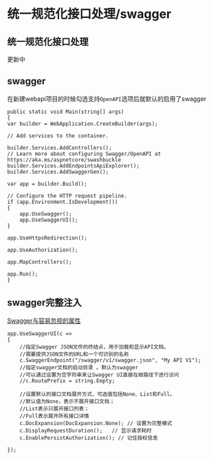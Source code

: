 # 统一规范化接口处理/swagger

## 统一规范化接口处理

更新中

## swagger
在新建webapi项目的时候勾选支持`OpenAPI`选项后就默认的启用了swagger



```ts{10,17-18}
public static void Main(string[] args)
{
var builder = WebApplication.CreateBuilder(args);

// Add services to the container.

builder.Services.AddControllers();
// Learn more about configuring Swagger/OpenAPI at https://aka.ms/aspnetcore/swashbuckle
builder.Services.AddEndpointsApiExplorer();
builder.Services.AddSwaggerGen();

var app = builder.Build();

// Configure the HTTP request pipeline.
if (app.Environment.IsDevelopment())
{
    app.UseSwagger();
    app.UseSwaggerUI();
}

app.UseHttpsRedirection();

app.UseAuthorization();

app.MapControllers();

app.Run();
}
```

## swagger完整注入

[Swagger与容易忽视的属性](https://mp.weixin.qq.com/s/Xke2EyUHuxR_RdHbSXP5Ew)

```
app.UseSwaggerUI(c =>
{
    //指定Swagger JSON文件的终结点，用于加载和显示API文档。
    //需要提供JSON文件的URL和一个可识别的名称
    c.SwaggerEndpoint("/swagger/v1/swagger.json", "My API V1");
    //指定swagger文档的启动目录 。默认为swagger
    //可以通过设置为空字符串来让Swagger UI直接在根路径下进行访问
    //c.RoutePrefix = string.Empty;

    //设置默认的接口文档展开方式，可选值包括None、List和Full。
    //默认值为None，表示不展开接口文档；
    //List表示只展开接口列表；
    //Full表示展开所有接口详情
    c.DocExpansion(DocExpansion.None); // 设置为完整模式 
    c.DisplayRequestDuration();   // 显示请求耗时
    c.EnablePersistAuthorization(); // 记住授权信息

});
```